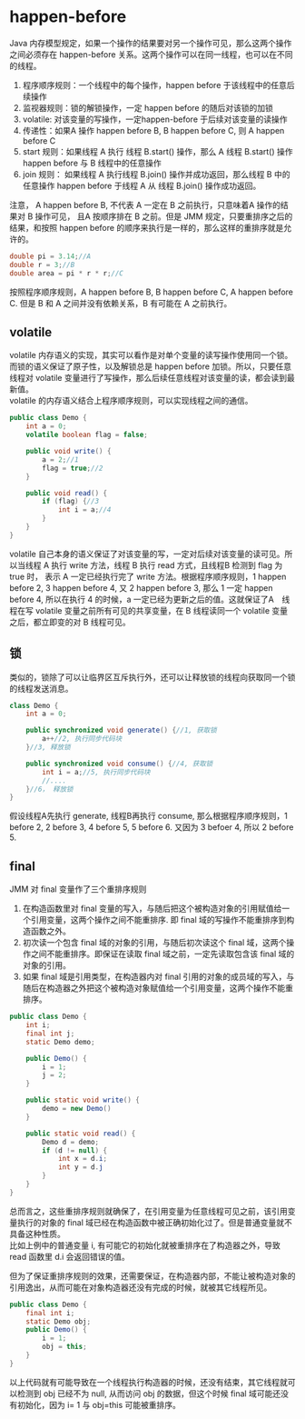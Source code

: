 # happen-before
Java 内存模型规定，如果一个操作的结果要对另一个操作可见，那么这两个操作之间必须存在 happen-before 关系。这两个操作可以在同一线程，也可以在不同的线程。  
1. 程序顺序规则：一个线程中的每个操作，happen before 于该线程中的任意后续操作
2. 监视器规则：锁的解锁操作，一定 happen before 的随后对该锁的加锁
3. volatile: 对该变量的写操作，一定happen-before 于后续对该变量的读操作
4. 传递性：如果A 操作 happen before B, B happen before C, 则 A happen before C
5. start 规则：如果线程 A 执行 线程 B.start() 操作，那么 A 线程 B.start() 操作happen before 与 B 线程中的任意操作
6. join 规则： 如果线程 A 执行线程 B.join() 操作并成功返回，那么线程 B 中的任意操作 happen before 于线程 A 从 线程 B.join() 操作成功返回。

注意， A happen before B, 不代表 A 一定在 B 之前执行，只意味着A 操作的结果对 B 操作可见， 且A 按顺序排在 B 之前。但是 JMM 规定，只要重排序之后的结果，和按照 happen before 的顺序来执行是一样的，那么这样的重排序就是允许的。
```java
double pi = 3.14;//A
double r = 3;//B
double area = pi * r * r;//C
```
按照程序顺序规则，A happen before B, B happen before C, A happen before C. 但是 B 和 A 之间并没有依赖关系，B 有可能在 A 之前执行。  

## volatile
volatile 内存语义的实现，其实可以看作是对单个变量的读写操作使用同一个锁。而锁的语义保证了原子性，以及解锁总是 happen before 加锁。所以，只要任意线程对 volatile 变量进行了写操作，那么后续任意线程对该变量的读，都会读到最新值。  
volatile 的内存语义结合上程序顺序规则，可以实现线程之间的通信。
```java
public class Demo {
    int a = 0;
    volatile boolean flag = false;

    public void write() {
        a = 2;//1
        flag = true;//2
    }

    public void read() {
        if (flag) {//3
            int i = a;//4
        }
    }
}
```
volatile 自己本身的语义保证了对该变量的写，一定对后续对该变量的读可见。所以当线程 A 执行 write 方法，线程 B 执行 read 方式，且线程B 检测到 flag 为 true 时， 表示 A 一定已经执行完了 write 方法。根据程序顺序规则，1 happen before 2, 3 happen before 4, 又 2 happen before 3, 那么 1 一定 happen before 4, 所以在执行 4 的时候，a 一定已经为更新之后的值。这就保证了A　线程在写 volatile 变量之前所有可见的共享变量，在 B 线程读同一个 volatile 变量之后，都立即变的对 B 线程可见。  

## 锁
类似的，锁除了可以让临界区互斥执行外，还可以让释放锁的线程向获取同一个锁的线程发送消息。
```java
class Demo {
    int a = 0;

    public synchronized void generate() {//1, 获取锁
        a++//2, 执行同步代码块
    }//3, 释放锁

    public synchronized void consume() {//4, 获取锁
        int i = a;//5, 执行同步代码块
        //....
    }//6， 释放锁
}
```
假设线程A先执行 generate, 线程B再执行 consume, 那么根据程序顺序规则，1 before 2, 2 before 3, 4 before 5, 5 before 6. 又因为 3 befoer 4, 所以 2 before 5.

## final
JMM 对 final 变量作了三个重排序规则
1. 在构造函数里对 final 变量的写入，与随后把这个被构造对象的引用赋值给一个引用变量，这两个操作之间不能重排序. 即 final 域的写操作不能重排序到构造函数之外。
2. 初次读一个包含 final 域的对象的引用，与随后初次读这个 final 域，这两个操作之间不能重排序。即保证在读取 final 域之前，一定先读取包含该 final 域的对象的引用。
3. 如果 final 域是引用类型，在构造器内对 final 引用的对象的成员域的写入，与随后在构造器之外把这个被构造对象赋值给一个引用变量，这两个操作不能重排序。

```java
public class Demo {
    int i;
    final int j;
    static Demo demo;

    public Demo() {
        i = 1;
        j = 2;
    }

    public static void write() {
        demo = new Demo()
    }

    public static void read() {
        Demo d = demo;
        if (d != null) {
            int x = d.i;
            int y = d.j
        }
    }
}
```
总而言之，这些重排序规则就确保了，在引用变量为任意线程可见之前，该引用变量执行的对象的 final 域已经在构造函数中被正确初始化过了。但是普通变量就不具备这种性质。  
比如上例中的普通变量 i, 有可能它的初始化就被重排序在了构造器之外，导致 read 函数里 d.i 会返回错误的值。  

但为了保证重排序规则的效果，还需要保证，在构造器内部，不能让被构造对象的引用逸出，从而可能在对象构造器还没有完成的时候，就被其它线程所见。
```java
public class Demo {
    final int i;
    static Demo obj;
    public Demo() {
        i = 1;
        obj = this;
    }
}
```
以上代码就有可能导致在一个线程执行构造器的时候，还没有结束，其它线程就可以检测到 obj 已经不为 null, 从而访问 obj 的数据，但这个时候 final 域可能还没有初始化，因为 i= 1 与 obj=this 可能被重排序。